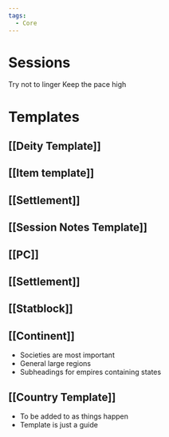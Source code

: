 ```yaml
---
tags:
  - Core
---
```

# Sessions
Try not to linger
Keep the pace high
# Templates
## [[Deity Template]]
## [[Item template]]
## [[Settlement]]
## [[Session Notes Template]]
## [[PC]]
## [[Settlement]]
## [[Statblock]]
## [[Continent]]
- Societies are most important
- General large regions
- Subheadings for empires containing states
## [[Country Template]]
- To be added to as things happen
- Template is just a guide